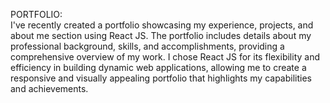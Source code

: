 PORTFOLIO:
<br>
I've recently created a portfolio showcasing my experience, projects, and about me section using React JS. The portfolio includes details about my professional background, skills, and accomplishments, providing a comprehensive overview of my work. I chose React JS for its flexibility and efficiency in building dynamic web applications, allowing me to create a responsive and visually appealing portfolio that highlights my capabilities and achievements.

